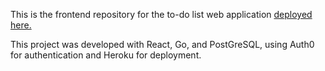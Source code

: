 This is the frontend repository for the to-do list web application [deployed here.](https://mighty-fjord-07080.herokuapp.com/)

This project was developed with React, Go, and PostGreSQL, using Auth0 for authentication and Heroku for deployment.
